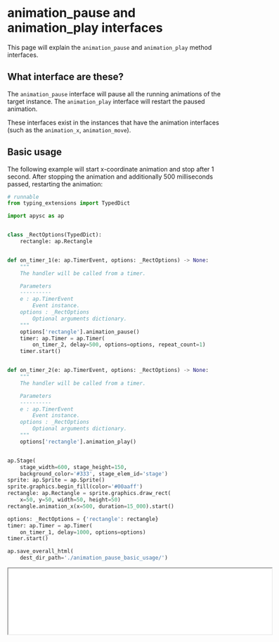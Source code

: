# animation_pause and animation_play interfaces

This page will explain the `animation_pause` and `animation_play` method interfaces.

## What interface are these?

The `animation_pause` interface will pause all the running animations of the target instance. The `animation_play` interface will restart the paused animation.

These interfaces exist in the instances that have the animation interfaces (such as the `animation_x`, `animation_move`).

## Basic usage

The following example will start x-coordinate animation and stop after 1 second. After stopping the animation and additionally 500 milliseconds passed, restarting the animation:

```py
# runnable
from typing_extensions import TypedDict

import apysc as ap


class _RectOptions(TypedDict):
    rectangle: ap.Rectangle


def on_timer_1(e: ap.TimerEvent, options: _RectOptions) -> None:
    """
    The handler will be called from a timer.

    Parameters
    ----------
    e : ap.TimerEvent
        Event instance.
    options : _RectOptions
        Optional arguments dictionary.
    """
    options['rectangle'].animation_pause()
    timer: ap.Timer = ap.Timer(
        on_timer_2, delay=500, options=options, repeat_count=1)
    timer.start()


def on_timer_2(e: ap.TimerEvent, options: _RectOptions) -> None:
    """
    The handler will be called from a timer.

    Parameters
    ----------
    e : ap.TimerEvent
        Event instance.
    options : _RectOptions
        Optional arguments dictionary.
    """
    options['rectangle'].animation_play()


ap.Stage(
    stage_width=600, stage_height=150,
    background_color='#333', stage_elem_id='stage')
sprite: ap.Sprite = ap.Sprite()
sprite.graphics.begin_fill(color='#00aaff')
rectangle: ap.Rectangle = sprite.graphics.draw_rect(
    x=50, y=50, width=50, height=50)
rectangle.animation_x(x=500, duration=15_000).start()

options: _RectOptions = {'rectangle': rectangle}
timer: ap.Timer = ap.Timer(
    on_timer_1, delay=1000, options=options)
timer.start()

ap.save_overall_html(
    dest_dir_path='./animation_pause_basic_usage/')
```

<iframe src="static/animation_pause_basic_usage/index.html" width="600" height="150"></iframe>
